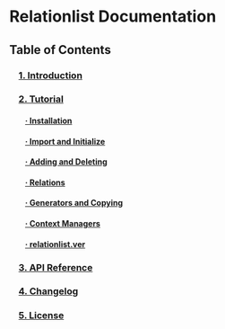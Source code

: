 # Relationlist Documentation
  
  
## Table of Contents
### &emsp;[1. Introduction](#intro)
### &emsp;[2. Tutorial](tutorial.md)
#### &emsp;&emsp;[· Installation](tutorial.md/#install)
#### &emsp;&emsp;[· Import and Initialize](tutorial.md/#impinit)
#### &emsp;&emsp;[· Adding and Deleting](tutorial.md/#adddelete)
#### &emsp;&emsp;[· Relations](tutorial.md/#relations)
#### &emsp;&emsp;[· Generators and Copying](tutorial.md/#gencopy)
#### &emsp;&emsp;[· Context Managers](tutorial.md/#context)
#### &emsp;&emsp;[· relationlist.ver](tutorial.md/#ver)
### &emsp;[3. API Reference](apiref.md)
### &emsp;[4. Changelog](changelog.md)
### &emsp;[5. License](license.md)
